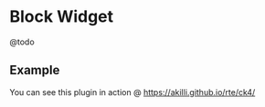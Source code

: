 # Block Widget

@todo

## Example

You can see this plugin in action @ https://akilli.github.io/rte/ck4/
